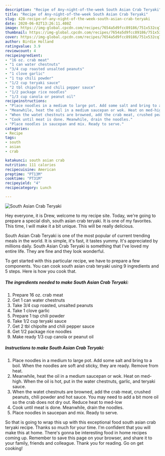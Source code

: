 ```yaml
---
description: "Recipe of Any-night-of-the-week South Asian Crab Teryaki"
title: "Recipe of Any-night-of-the-week South Asian Crab Teryaki"
slug: 428-recipe-of-any-night-of-the-week-south-asian-crab-teryaki
date: 2020-06-02T13:26:11.408Z
image: https://img-global.cpcdn.com/recipes/7654a5d9fcc89186/751x532cq70/south-asian-crab-teryaki-recipe-main-photo.jpg
thumbnail: https://img-global.cpcdn.com/recipes/7654a5d9fcc89186/751x532cq70/south-asian-crab-teryaki-recipe-main-photo.jpg
cover: https://img-global.cpcdn.com/recipes/7654a5d9fcc89186/751x532cq70/south-asian-crab-teryaki-recipe-main-photo.jpg
author: Birdie Holland
ratingvalue: 3.9
reviewcount: 4
recipeingredient:
- "16 oz. crab meat"
- "1 can water chestnuts"
- "3/4 cup roasted unsalted peanuts"
- "1 clove garlic"
- "1 tsp chili powder"
- "1/2 cup teryaki sauce"
- "2 tbl chipolte and chili pepper sauce"
- "1/2 package rice noodles"
- "1/3 cup canola or peanut oil"
recipeinstructions:
- "Place noodles in a medium to large pot. Add some salt and bring to a boil. When the noodles are soft and sticky, they are ready. Remove from heat."
- "Meanwhile, heat the oil in a medium saucepan or wok. Heat on med-high. When the oil is hot, put in the water chestnuts, garlic, and teryaki sauce."
- "When the watet chestnuts are browned, add the crab meat, crushed peanuts, chili powder and hot sauce. You may need to add a bit more oil so the crab does not dry out. Reduce heat to med-low"
- "Cook until meat is done. Meanwhile, drain the noodles."
- "Place noodles in saucepan and mix. Ready to serve."
categories:
- Recipe
tags:
- south
- asian
- crab

katakunci: south asian crab 
nutrition: 111 calories
recipecuisine: American
preptime: "PT13M"
cooktime: "PT31M"
recipeyield: "4"
recipecategory: Lunch

---
```



![South Asian Crab Teryaki](https://img-global.cpcdn.com/recipes/7654a5d9fcc89186/751x532cq70/south-asian-crab-teryaki-recipe-main-photo.jpg)

Hey everyone, it is Drew, welcome to my recipe site. Today, we're going to prepare a special dish, south asian crab teryaki. It is one of my favorites. This time, I will make it a bit unique. This will be really delicious.

South Asian Crab Teryaki is one of the most popular of current trending meals in the world. It is simple, it's fast, it tastes yummy. It's appreciated by millions daily. South Asian Crab Teryaki is something that I've loved my entire life. They are fine and they look wonderful.




To get started with this particular recipe, we have to prepare a few components. You can cook south asian crab teryaki using 9 ingredients and 5 steps. Here is how you cook that.

<!--inarticleads1-->

##### The ingredients needed to make South Asian Crab Teryaki:

1. Prepare 16 oz. crab meat
1. Get 1 can water chestnuts
1. Take 3/4 cup roasted, unsalted peanuts
1. Take 1 clove garlic
1. Prepare 1 tsp chili powder
1. Take 1/2 cup teryaki sauce
1. Get 2 tbl chipolte and chili pepper sauce
1. Get 1/2 package rice noodles
1. Make ready 1/3 cup canola or peanut oil




<!--inarticleads2-->

##### Instructions to make South Asian Crab Teryaki:

1. Place noodles in a medium to large pot. Add some salt and bring to a boil. When the noodles are soft and sticky, they are ready. Remove from heat.
1. Meanwhile, heat the oil in a medium saucepan or wok. Heat on med-high. When the oil is hot, put in the water chestnuts, garlic, and teryaki sauce.
1. When the watet chestnuts are browned, add the crab meat, crushed peanuts, chili powder and hot sauce. You may need to add a bit more oil so the crab does not dry out. Reduce heat to med-low
1. Cook until meat is done. Meanwhile, drain the noodles.
1. Place noodles in saucepan and mix. Ready to serve.




So that is going to wrap this up with this exceptional food south asian crab teryaki recipe. Thanks so much for your time. I'm confident that you will make this at home. There's gonna be interesting food in home recipes coming up. Remember to save this page on your browser, and share it to your family, friends and colleague. Thank you for reading. Go on get cooking!
